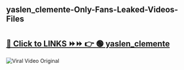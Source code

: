 
 ## yaslen_clemente-Only-Fans-Leaked-Videos-Files

# <h2><a href="https://mediaupload.pro?yaslen_clemente">🔗 Click to LINKS ⏩⏩ 👉 🟢 yaslen_clemente </a></h2>

<a href="https://mediaupload.pro?yaslen_clemente" rel="nofollow" data-target="animated-image.originalLink"><img src="https://i.ibb.co.com/xMMVF88/686577567.gif" alt="Viral Video Original" style="max-width: 100%; display: inline-block;" data-target="animated-image.originalImage"></a>